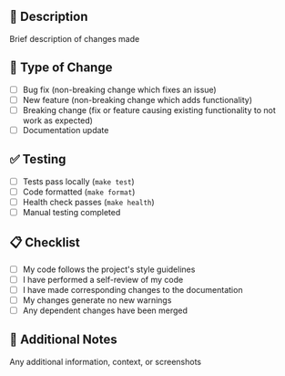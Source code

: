 ## 📝 Description
Brief description of changes made

## 🔧 Type of Change
- [ ] Bug fix (non-breaking change which fixes an issue)
- [ ] New feature (non-breaking change which adds functionality)
- [ ] Breaking change (fix or feature causing existing functionality to not work as expected)
- [ ] Documentation update

## ✅ Testing
- [ ] Tests pass locally (`make test`)
- [ ] Code formatted (`make format`)
- [ ] Health check passes (`make health`)
- [ ] Manual testing completed

## 📋 Checklist
- [ ] My code follows the project's style guidelines
- [ ] I have performed a self-review of my code
- [ ] I have made corresponding changes to the documentation
- [ ] My changes generate no new warnings
- [ ] Any dependent changes have been merged

## 📎 Additional Notes
Any additional information, context, or screenshots